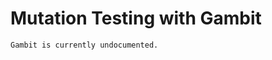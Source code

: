 Mutation Testing with Gambit
============================

```{todo}
Gambit is currently undocumented.
```


